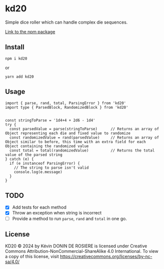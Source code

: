 # kd20
Simple dice roller which can handle complex die sequences.

[Link to the npm package](https://www.npmjs.com/package/kd20?activeTab=readme)

## Install
`npm i kd20`

or

`yarn add kd20`

## Usage
```
import { parse, rand, total, ParsingError } from 'kd20'
import type { ParsedBlock, RandomizedBlock } from 'kd20'


const stringToParse = '1d4+4 + 2d6 - 1d4'
try {
  const parsedValue = parse(stringToParse)      // Returns an array of Object representing each die and fixed value to randomize
  const randomizedValue = rand(parsedValue)     // Returns an array of Object similar to before, this time with an extra field for each Object containing the randomized value
  const total = total(randomizedValue)          // Returns the total value of the parsed string
} catch (e) {
  if (e instanceof ParsingError) {
    // The string to parse isn't valid
    console.log(e.message)
  }
}

```

## TODO
- [X] Add tests for each method
- [X] Throw an exception when string is incorrect
- [ ] Provide a method to run `parse`, `rand` and `total` in one go.

## License
KD20 © 2024 by Kévin DONIN DE ROSIERE is licensed under Creative Commons Attribution-NonCommercial-ShareAlike 4.0 International. To view a copy of this license, visit https://creativecommons.org/licenses/by-nc-sa/4.0/
